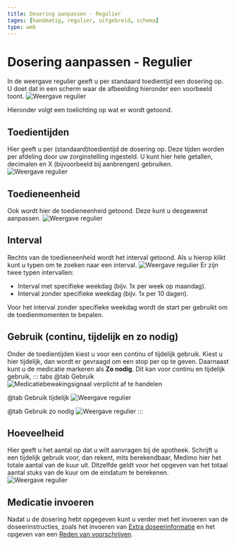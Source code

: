 ```yaml
---
title: Dosering aanpassen - Regulier
tages: [handmatig, regulier, uitgebreid, schema]
type: web
---
```


# Dosering aanpassen - Regulier

In de weergave regulier geeft u per standaard toedientijd een dosering op. U doet dat in een scherm waar de afbeelding hieronder een voorbeeld toont.
![Weergave regulier](/images/nieuwe-medicatie-starten/weergave-regulier/weergave-regulier.png)

Hieronder volgt een toelichting op wat er wordt getoond.

## Toedientijden

Hier geeft u per (standaard)toedientijd de dosering op. Deze tijden worden per afdeling door uw zorginstelling ingesteld. U kunt hier hele getallen, decimalen en X (bijvoorbeeld bij aanbrengen) gebruiken.
![Weergave regulier](/images/nieuwe-medicatie-starten/weergave-regulier/weergave-regulier-tt-omlijnd.png)

## Toedieneenheid

Ook wordt hier de toedieneenheid getoond. Deze kunt u desgewenst aanpassen.
![Weergave regulier](/images/nieuwe-medicatie-starten/weergave-regulier/weergave-regulier-te-omlijnd.png)

## Interval

Rechts van de toedieneenheid wordt het interval getoond. Als u hierop klikt kunt u typen om te zoeken naar een interval.
![Weergave regulier](/images/nieuwe-medicatie-starten/weergave-regulier/weergave-regulier-ti-omlijnd.png)
Er zijn twee typen intervallen:

- Interval met specifieke weekdag (bijv. 1x per week op maandag).
- Interval zonder specifieke weekdag (bijv. 1x per 10 dagen).

Voor het interval zonder specifieke weekdag wordt de start per gebruikt om de toedienmomenten te bepalen.

## Gebruik (continu, tijdelijk en zo nodig)

Onder de toedientijden kiest u voor een continu of tijdelijk gebruik. Kiest u hier tijdelijk, dan wordt er gevraagd om een stop per op te geven. Daarnaast kunt u de medicatie markeren als **Zo nodig**. Dit kan voor continu en tijdelijk gebruik,
::: tabs
@tab Gebruik
![Medicatiebewakingsignaal verplicht af te handelen](/images/nieuwe-medicatie-starten/weergave-regulier/weergave-regulier-gebruik-omlijnd.png)

@tab Gebruik tijdelijk
![Weergave regulier](/images/nieuwe-medicatie-starten/weergave-regulier/weergave-regulier-tijdelijk-stop-per-omlijnd.png)

@tab Gebruik zo nodig
![Weergave regulier](/images/nieuwe-medicatie-starten/weergave-regulier/weergave-regulier-zonodig.png)
:::

## Hoeveelheid

Hier geeft u het aantal op dat u wilt aanvragen bij de apotheek. Schrijft u een tijdelijk gebruik voor, dan rekent, mits berekendbaar, Medimo hier het totale aantal van de kuur uit. Ditzelfde geldt voor het opgeven van het totaal aantal stuks van de kuur om de eindatum te berekenen.
![Weergave regulier](/images/nieuwe-medicatie-starten/weergave-regulier/weergave-regulier-tijdelijk-bewerkt.png)

## Medicatie invoeren

Nadat u de dosering hebt opgegeven kunt u verder met het invoeren van de doseerinstructies, zoals het invoeren van [Extra doseerinformatie](/voorschrijven/nieuwe-medicatie-starten.html#extra-doseerinformatie-toevoegen) en het opgeven van een [Reden van voorschrijven](/voorschrijven/nieuwe-medicatie-starten.html#reden-van-voorschrijven-selecteren).

